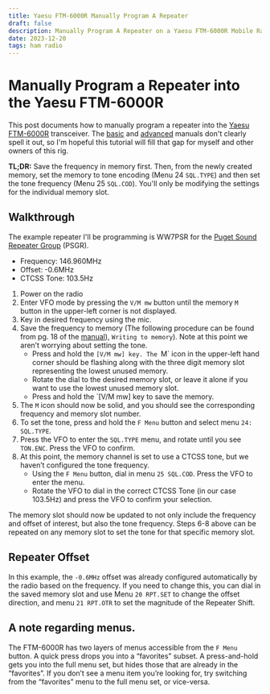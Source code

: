 ```yaml
---
title: Yaesu FTM-6000R Manually Program A Repeater
draft: false
description: Manually Program A Repeater on a Yaesu FTM-6000R Mobile Radio
date: 2023-12-20
tags: ham radio
---
```


# Manually Program a Repeater into the Yaesu FTM-6000R

This post documents how to manually program a repeater into the [Yaesu FTM-6000R](https://www.yaesu.com/indexVS.cfm?cmd=DisplayProducts&ProdCatID=249&encProdID=3BEE472B7584ACA7C6A71F41B8ADCEC9&DivisionID=65&isArchived=0) transceiver. The [basic](https://www.yaesu.com/downloadFile.cfm?FileID=17164&FileCatID=150&FileName=FTM%2D6000R%5FE%5FOM%5FENG%5FEH079M200%5F2110G%2DBS.pdf&FileContentType=application%2Fpdf) and [advanced](https://www.yaesu.com/downloadFile.cfm?FileID=17165&FileCatID=150&FileName=FTM%2D6000R%5FE%5FAM%5FENG%5F2110%2DA.pdf&FileContentType=application%2Fpdf) manuals don't clearly spell it out, so I'm hopeful this tutorial will fill that gap for myself and other owners of this rig.

**TL;DR:** Save the frequency in memory first. Then, from the newly created memory, set the memory to tone encoding (Menu 24 `SQL.TYPE`) and then set the tone frequency (Menu 25 `SQL.COD`). You'll only be modifying the settings for the individual memory slot.

## Walkthrough

The example repeater I'll be programming is WW7PSR for the 
[Puget Sound Repeater Group](https://web.psrg.org/) (PSGR).

- Frequency: 146.960MHz
- Offset: -0.6MHz
- CTCSS Tone: 103.5Hz

1) Power on the radio
2) Enter VFO mode by pressing the `V/M mw` button until the memory `M` button in the upper-left corner is not displayed.
3) Key in desired frequency using the mic.
4) Save the frequency to memory (The following procedure can be found from pg. 18 of the [manual](https://www.yaesu.com/downloadFile.cfm?FileID=17164&FileCatID=150&FileName=FTM%2D6000R%5FE%5FOM%5FENG%5FEH079M200%5F2110G%2DBS.pdf&FileContentType=application%2Fpdf)), `Writing to memory`). Note at this point we aren’t worrying about setting the tone.
    - Press and hold the `[V/M mw] key. The `M` icon in the upper-left hand corner should be flashing along with the three digit memory slot representing the lowest unused memory.
    - Rotate the dial to the desired memory slot, or leave it alone if you want to use the lowest unused memory slot.
    - Press and hold the `[V/M mw] key to save the memory.
5) The `M` icon should now be solid, and you should see the corresponding frequency and memory slot number.
6) To set the tone, press and hold the `F Menu` button and select menu `24: SQL.TYPE`.
7) Press the VFO to enter the `SQL.TYPE` menu, and rotate until you see `TON.ENC`. Press the VFO to confirm.
8) At this point, the memory channel is set to use a CTCSS tone, but we haven’t configured the tone frequency.
    - Using the `F Menu` button, dial in menu `25 SQL.COD`. Press the VFO to enter the menu.
    - Rotate the VFO to dial in the correct CTCSS Tone (in our case 103.5Hz) and press the VFO to confirm your selection.

The memory slot should now be updated to not only include the frequency and offset of interest, but also the tone frequency. Steps 6-8 above can be repeated on any memory slot to set the tone for that specific memory slot.

## Repeater Offset

In this example, the `-0.6MHz` offset was already configured automatically by the radio based on the frequency. If you need to change this, you can dial in the saved memory slot and use Menu `20 RPT.SET` to change the offset direction, and menu `21 RPT.OTR` to set the magnitude of the Repeater Shift.

## A note regarding menus.

The FTM-6000R has two layers of menus accessible from the `F Menu` button. A quick press drops you into a “favorites” subset. A press-and-hold gets you into the full menu set, but hides those that are already in the “favorites”. If you don’t see a menu item you’re looking for, try switching from the “favorites” menu to the full menu set, or vice-versa.
